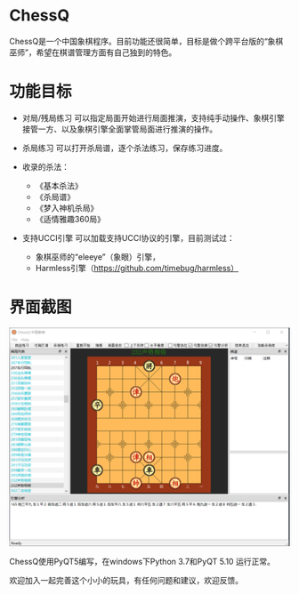 # ChessQ
ChessQ是一个中国象棋程序。目前功能还很简单，目标是做个跨平台版的“象棋巫师”，希望在棋谱管理方面有自己独到的特色。

# 功能目标
 
- 对局/残局练习
  可以指定局面开始进行局面推演，支持纯手动操作、象棋引擎接管一方、以及象棋引擎全面掌管局面进行推演的操作。

- 杀局练习
   可以打开杀局谱，逐个杀法练习，保存练习进度。 

- 收录的杀法：	
  * 《基本杀法》
  * 《杀局谱》
  * 《梦入神机杀局》
  * 《适情雅趣360局》  
  
- 支持UCCI引擎
  可以加载支持UCCI协议的引擎，目前测试过：
  * 象棋巫师的“eleeye”（象眼）引擎，
  * Harmless引擎（https://github.com/timebug/harmless）

# 界面截图
<img src="./doc/screenshot/main.png"/>


ChessQ使用PyQT5编写，在windows下Python 3.7和PyQT 5.10 运行正常。

欢迎加入一起完善这个小小的玩具，有任何问题和建议，欢迎反馈。
